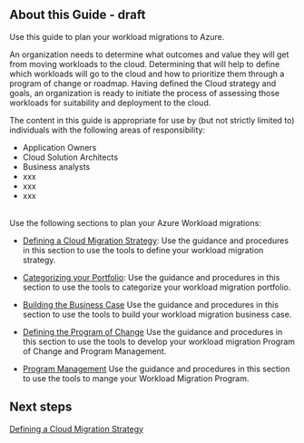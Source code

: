 ## About this Guide - draft

Use this guide to plan your workload migrations to Azure.

An organization needs to determine what outcomes and value they will get from moving workloads to the cloud. Determining that will help to define which workloads will go to the cloud and how to prioritize them through a program of change or roadmap. Having defined the Cloud strategy and goals, an organization is ready to initiate the process of assessing those workloads for suitability and deployment to the cloud.

The content in this guide is appropriate for use by (but not strictly limited to) individuals with the following areas of responsibility:

- Application Owners
- Cloud Solution Architects
- Business analysts
- xxx
- xxx
- xxx

<br />
Use the following sections to plan your Azure Workload migrations:

  - [Defining a Cloud Migration Strategy](https://github.com/alvarovitta/Planning-Workload-Migration/blob/master/1.0-Defining-a-Cloud-Strategy.md): Use the guidance and procedures in this section to use the tools to define your workload migration strategy.

  - [Categorizing your Portfolio](https://github.com/alvarovitta/Planning-Workload-Migration/blob/master/2.0-Categorizing-your-Portfolio.md):  Use the guidance and procedures in this section to use the tools to categorize your workload migration portfolio. 
  
  - [Building the Business Case](https://github.com/alvarovitta/Planning-Workload-Migration/blob/master/3.0-Building-the-Business-Case.md) Use the guidance and procedures in this section to use the tools to build your workload migration business case.
  
  - [Defining the Program of Change](https://github.com/alvarovitta/Planning-Workload-Migration/blob/master/4.0-Defining-the-Program-of-Change.md) Use the guidance and procedures in this section to use the tools to develop your workload migration Program of Change and Program Management.
  
  - [Program Management](https://github.com/alvarovitta/Planning-Workload-Migration/blob/master/5.0-Managing-the-Program.md) Use the guidance and procedures in this section to use the tools to mange your Workload Migration Program.

## Next steps

[Defining a Cloud Migration Strategy](https://github.com/alvarovitta/Planning-Workload-Migration/blob/master/1.0-Defining-a-Cloud-Strategy.md)
